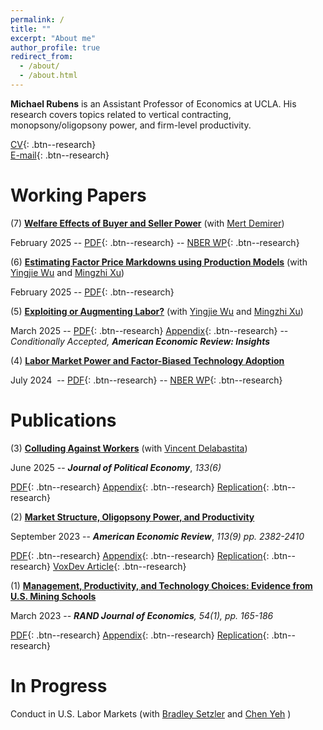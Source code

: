 ```yaml
---
permalink: /
title: ""
excerpt: "About me"
author_profile: true
redirect_from: 
  - /about/
  - /about.html
---
```

 
**Michael Rubens** is an Assistant Professor of Economics at UCLA. His research covers topics related to vertical contracting, monopsony/oligopsony power, and firm-level productivity. 


[CV](/files/cv_michaelrubens.pdf){: .btn--research}  
[E-mail](mailto:rubens@econ.ucla.edu){: .btn--research}

Working Papers
======

(7) **[Welfare Effects of Buyer and Seller Power](/files/demirer_rubens.pdf)** (with [Mert Demirer](https://www.mertdemirer.com/))

February 2025  -- [PDF](/files/demirer_rubens.pdf){: .btn--research}  --  [NBER WP](https://www.nber.org/papers/w33371){: .btn--research}

(6) **[Estimating Factor Price Markdowns using Production Models](/files/rubens_wu_xu_ijio.pdf)** (with [Yingjie Wu](https://www.linkedin.com/in/yingjiew/) and [Mingzhi Xu](https://www.mingzhixu.com/))

February 2025  -- [PDF](/files/rubens_wu_xu_ijio.pdf){: .btn--research} 

(5) **[Exploiting or Augmenting Labor?](/files/AERI_2024_0570_final.pdf)**  (with [Yingjie Wu](https://www.linkedin.com/in/yingjiew/) and [Mingzhi Xu](https://www.mingzhixu.com/))

March 2025 -- [PDF](/files/AERI_2024_0570_final.pdf){: .btn--research}  [Appendix](/files/AERI_2024_0570_appendix.pdf){: .btn--research} -- _Conditionally Accepted, **American Economic Review: Insights**_


(4) **[Labor Market Power and Factor-Biased Technology Adoption](/files/Techadoption_paper.pdf)** 

July 2024  -- [PDF](/files/Techadoption_paper.pdf){: .btn--research}  -- [NBER WP](https://www.nber.org/papers/w30586){: .btn--research}  
 
Publications
======

(3) **[Colluding Against Workers](/files/JPE_20230028_accepted.pdf)**  (with [Vincent Delabastita](https://sites.google.com/view/vincentdelabastita/home))

June 2025  --  _**Journal of Political Economy**_, _133(6)_

 [PDF](/files/JPE_20230028_accepted.pdf){: .btn--research} [Appendix](/files/JPE_20230028_APPENDIX.pdf){: .btn--research}    [Replication](https://doi.org/10.7910/DVN/FG1JSE){: .btn--research}


(2) **[Market Structure, Oligopsony Power, and Productivity](/files/AER_2021_0383_main.pdf)**

September 2023  --  _**American Economic Review**_, _113(9) pp. 2382-2410_

 [PDF](/files/AER_2021_0383_main.pdf){: .btn--research}  [Appendix](/files/AER_2021_0383_appendix.pdf){: .btn--research}  [Replication](https://www.openicpsr.org/openicpsr/project/186041/version/V1/view){: .btn--research}  [VoxDev Article](https://voxdev.org/topic/agriculture/dominant-buyers-and-rural-development-evidence-china){: .btn--research}

(1) **[Management, Productivity, and Technology Choices: Evidence from U.S. Mining Schools](/files/RJE_MS202112696_final.pdf)**

March 2023 -- _**RAND Journal of Economics**, 54(1), pp. 165-186_ 

  [PDF](/files/RJE_MS202112696_final.pdf){: .btn--research} [Appendix](/files/mining_schools_online_appendix.pdf){: .btn--research}   [Replication](https://github.com/michaelrubens/miningschools){: .btn--research}


In Progress
======

Conduct in U.S. Labor Markets (with [Bradley Setzler](https://www.bradleysetzler.com/) and [Chen Yeh](https://sites.google.com/site/chenyeh/) )

 

